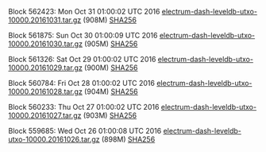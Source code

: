 Block 562423: Mon Oct 31 01:00:02 UTC 2016 [electrum-dash-leveldb-utxo-10000.20161031.tar.gz](https://transfer.sh/MXNQd/electrum-dash-leveldb-utxo-10000.20161031.tar.gz) (908M) [SHA256](https://transfer.sh/1FDha/electrum-dash-leveldb-utxo-10000.20161031.tar.gz.sha256)

Block 561875: Sun Oct 30 01:00:09 UTC 2016 [electrum-dash-leveldb-utxo-10000.20161030.tar.gz](https://transfer.sh/Qay5q/electrum-dash-leveldb-utxo-10000.20161030.tar.gz) (905M) [SHA256](https://transfer.sh/12YvvP/electrum-dash-leveldb-utxo-10000.20161030.tar.gz.sha256)

Block 561326: Sat Oct 29 01:00:02 UTC 2016 [electrum-dash-leveldb-utxo-10000.20161029.tar.gz](https://transfer.sh/CMA3x/electrum-dash-leveldb-utxo-10000.20161029.tar.gz) (900M) [SHA256](https://transfer.sh/11QZPT/electrum-dash-leveldb-utxo-10000.20161029.tar.gz.sha256)

Block 560784: Fri Oct 28 01:00:02 UTC 2016 [electrum-dash-leveldb-utxo-10000.20161028.tar.gz](https://transfer.sh/12iRi1/electrum-dash-leveldb-utxo-10000.20161028.tar.gz) (904M) [SHA256](https://transfer.sh/ZNJbu/electrum-dash-leveldb-utxo-10000.20161028.tar.gz.sha256)

Block 560233: Thu Oct 27 01:00:02 UTC 2016 [electrum-dash-leveldb-utxo-10000.20161027.tar.gz](https://transfer.sh/13yZQ6/electrum-dash-leveldb-utxo-10000.20161027.tar.gz) (903M) [SHA256](https://transfer.sh/XJ2ie/electrum-dash-leveldb-utxo-10000.20161027.tar.gz.sha256)

Block 559685: Wed Oct 26 01:00:08 UTC 2016 [electrum-dash-leveldb-utxo-10000.20161026.tar.gz](https://transfer.sh/4UMcK/electrum-dash-leveldb-utxo-10000.20161026.tar.gz) (898M) [SHA256](https://transfer.sh/ZIwcL/electrum-dash-leveldb-utxo-10000.20161026.tar.gz.sha256)
